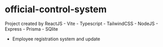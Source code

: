 # official-control-system
Project created by ReactJS - Vite - Typescript - TailwindCSS - NodeJS - Express - Prisma - SQlite 

- Employee registration system and update

